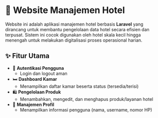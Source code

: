 # 🏨 Website Manajemen Hotel

Website ini adalah aplikasi manajemen hotel berbasis **Laravel** yang dirancang untuk membantu pengelolaan data hotel secara efisien dan terpusat. Sistem ini cocok digunakan oleh hotel skala kecil hingga menengah untuk melakukan digitalisasi proses operasional harian.

## ✨ Fitur Utama

- 🔐 **Autentikasi Pengguna**
  - Login dan logout aman
- 🛏️ **Dashboard Kamar**
  - Menampilkan daftar kamar beserta status (tersedia/terisi)
- 🛍️ **Pengelolaan Produk**
  - Menambahkan, mengedit, dan menghapus produk/layanan hotel
- 👤 **Manajemen Profil**
  - Menampilkan informasi pengguna (nama, username, nomor HP)
